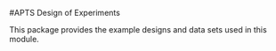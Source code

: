 #APTS Design of Experiments

This package provides the example designs and data sets used in this module.
